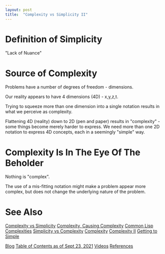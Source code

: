```yaml
---
layout: post
title:  "Complexity vs Simplicity II"
---
```


# Definition of Simplicity
"Lack of Nuance"
# Source of Complexity
Problems have a number of degrees of freedom - dimensions.

Our reality appears to have 4 dimensions (4D) - x,y,z,t.

Trying to squeeze more than one dimension into a single notation results in what we perceive as complexity.

Flattening 4D (reality) down to 2D (pen and paper) results in "complexity" - some things become merely harder to express. We need more than one 2D notation to express 4D concepts, each in a seemingly "simple" way.

# Complexity Is In The Eye Of The Beholder
Nothing is "complex".

The use of a mis-fitting notation might make a problem appear more complex, but does not change the underlying nature of the problem.

# See Also

[Complexity vs Simplicity](https://guitarvydas.github.io/2021/07/06/Complexity-vs-Simplicity.html)
[Complexity, Causing Complexity](https://guitarvydas.github.io/2021/06/01/Complexity,-Causing-Complexity.html)
[Common Lisp Complexities](https://guitarvydas.github.io/2021/04/28/Common-Lisp-Complexities.html)
[Simplicity vs Complexity](https://guitarvydas.github.io/2021/03/30/Simplicity-vs-Complexity.html)
[Complexity](https://guitarvydas.github.io/2020/12/09/Complexity.html)
[Complexity II](https://guitarvydas.github.io/2020/12/09/Complexity-II.html)
[Getting to Simple](https://alarmingdevelopment.org/?p=766)

[Blog](https://guitarvydas.github.io)
[Table of Contents as of Sept 23, 2021](https://guitarvydas.github.io/2021/09/21/Table-of-Contents-Sept-17-2021.html)
[Videos](https://www.youtube.com/channel/UC2bdO9l84VWGlRdeNy5)
[References](https://guitarvydas.github.io/2021/01/14/References.html)

<script src="https://utteranc.es/client.js" 
        repo="guitarvydas/guitarvydas.github.io" 
        issue-term="pathname" 
        theme="github-light" 
        crossorigin="anonymous" 
        async> 
</script> 
